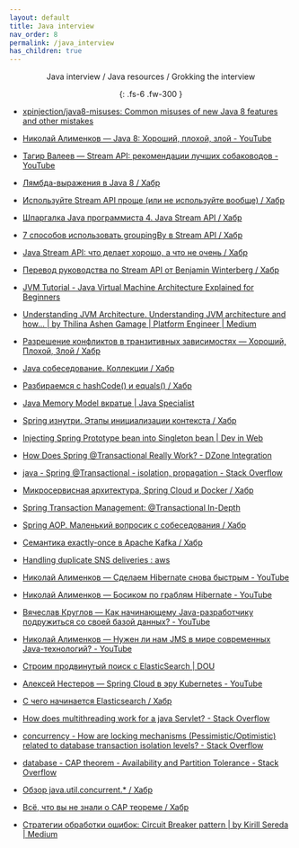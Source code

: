 ```yaml
---
layout: default
title: Java interview
nav_order: 8
permalink: /java_interview
has_children: true
---
```

<div align="center" markdown="1">
Java interview / Java resources / Grokking the interview

{: .fs-6 .fw-300 }
</div>

* [xpinjection/java8-misuses: Common misuses of new Java 8 features and other mistakes](https://github.com/xpinjection/java8-misuses)
* [Николай Алименков — Java 8: Хороший, плохой, злой - YouTube](https://www.youtube.com/watch?v=7Iy1hVEXxsU)
* [Тагир Валеев — Stream API: рекомендации лучших собаководов - YouTube](https://www.youtube.com/watch?v=vxikpWnnnCU)
* [Лямбда-выражения в Java 8 / Хабр](https://habr.com/ru/post/224593/)
* [Используйте Stream API проще (или не используйте вообще) / Хабр](https://habr.com/ru/post/337350/)
* [Шпаргалка Java программиста 4. Java Stream API / Хабр](https://habr.com/ru/company/luxoft/blog/270383/)
* [7 способов использовать groupingBy в Stream API / Хабр](https://habr.com/ru/post/348536/)
* [Java Stream API: что делает хорошо, а что не очень / Хабр](https://habr.com/ru/company/jugru/blog/307938/)
* [Перевод руководства по Stream API от Benjamin Winterberg / Хабр](https://habr.com/ru/post/437038/)
* [JVM Tutorial - Java Virtual Machine Architecture Explained for Beginners](https://www.freecodecamp.org/news/jvm-tutorial-java-virtual-machine-architecture-explained-for-beginners/)
* [Understanding JVM Architecture. Understanding JVM architecture and how… | by Thilina Ashen Gamage | Platform Engineer | Medium](https://medium.com/platform-engineer/understanding-jvm-architecture-22c0ddf09722)
* [Разрешение конфликтов в транзитивных зависимостях — Хороший, Плохой, Злой / Хабр](https://habr.com/ru/company/jugru/blog/191246/)
* [Java собеседование. Коллекции / Хабр](https://habr.com/ru/post/162017/)
* [Разбираемся с hashCode() и equals() / Хабр](https://habr.com/ru/post/168195/)
* [Java Memory Model вкратце | Java Specialist](http://www.javaspecialist.ru/2011/06/java-memory-model.html)

* [Spring изнутри. Этапы инициализации контекста / Хабр](https://habr.com/ru/post/222579/)
* [Injecting Spring Prototype bean into Singleton bean | Dev in Web](http://dolszewski.com/spring/accessing-prototype-bean-in-singleton)
* [How Does Spring @Transactional Really Work? - DZone Integration](https://dzone.com/articles/how-does-spring-transactional)
* [java - Spring @Transactional - isolation, propagation - Stack Overflow](https://stackoverflow.com/questions/8490852/spring-transactional-isolation-propagation)
* [Микросервисная архитектура, Spring Cloud и Docker / Хабр](https://habr.com/ru/post/280786/)
* [Spring Transaction Management: @Transactional In-Depth](https://www.marcobehler.com/guides/spring-transaction-management-transactional-in-depth)
* [Spring AOP. Маленький вопросик с собеседования / Хабр](https://habr.com/ru/post/347752/)
* [Семантика exactly-once в Apache Kafka / Хабр](https://habr.com/ru/company/badoo/blog/333046/)
* [Handling duplicate SNS deliveries : aws](https://www.reddit.com/r/aws/comments/8u1b1v/handling_duplicate_sns_deliveries/)
* [Николай Алименков — Сделаем Hibernate снова быстрым - YouTube](https://www.youtube.com/watch?v=b52Qz6qlic0&t=24s)
* [Николай Алименков — Босиком по граблям Hibernate - YouTube](https://www.youtube.com/watch?v=YzOTZTt-PR0&t=136s)
* [Вячеслав Круглов — Как начинающему Java-разработчику подружиться со своей базой данных? - YouTube](https://www.youtube.com/watch?v=dFASbaIG-UU)
* [Николай Алименков — Нужен ли нам JMS в мире современных Java-технологий? - YouTube](https://www.youtube.com/watch?v=ExjPxDxkmFo)
* [Строим продвинутый поиск с ElasticSearch | DOU](https://dou.ua/lenta/columns/building-advanced-search-with-elasticsearch/)
* [Алексей Нестеров — Spring Cloud в эру Kubernetes - YouTube](https://www.youtube.com/watch?v=vUo3cTE3Y0g&t=2260s)
* [С чего начинается Elasticsearch / Хабр](https://habr.com/ru/post/489924/)
* [How does multithreading work for a java Servlet? - Stack Overflow](https://stackoverflow.com/questions/7701772/how-does-multithreading-work-for-a-java-servlet)
* [concurrency - How are locking mechanisms (Pessimistic/Optimistic) related to database transaction isolation levels? - Stack Overflow](https://stackoverflow.com/questions/22646226/how-are-locking-mechanisms-pessimistic-optimistic-related-to-database-transact)
* [database - CAP theorem - Availability and Partition Tolerance - Stack Overflow](https://stackoverflow.com/questions/12346326/cap-theorem-availability-and-partition-tolerance)
* [Обзор java.util.concurrent.* / Хабр](https://habr.com/ru/company/luxoft/blog/157273/)
* [Всё, что вы не знали о CAP теореме / Хабр](https://habr.com/ru/post/328792/)
* [Стратегии обработки ошибок: Circuit Breaker pattern | by Kirill Sereda | Medium](https://medium.com/@kirill.sereda/%D1%81%D1%82%D1%80%D0%B0%D1%82%D0%B5%D0%B3%D0%B8%D0%B8-%D0%BE%D0%B1%D1%80%D0%B0%D0%B1%D0%BE%D1%82%D0%BA%D0%B8-%D0%BE%D1%88%D0%B8%D0%B1%D0%BE%D0%BA-circuit-breaker-pattern-650232944e37)













